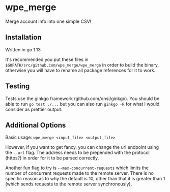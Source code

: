# wpe_merge

Merge account info into one simple CSV!

## Installation
Written in go 1.13

It's recommended you put these files in `$GOPATH/src/github.com/wpe_merge/wpe_merge` in order to build the binary, otherwise you will have to rename all package references for it to work.

## Testing
Tests use the ginkgo framework (github.com/onsi/ginkgo).  You should be able to run `go test ./...` but you can also run `ginkgo -R` for what I would consider as prettier output.

## Additional Options
Basic usage: `wpe_merge <input_file> <output_file>`

However, if you want to get fancy, you can change the url endpoint using the `--url` flag.  The address needs to be prepended with the protocol (https?) in order for it to be parsed correctly.

Another fun flag to try is `--max-concurrent-requests` which limits the number of concurrent requests made to the remote server. There is no specific reason as to why the default is 10, other than that it is greater than 1 (which sends requests to the remote server synchronously).
